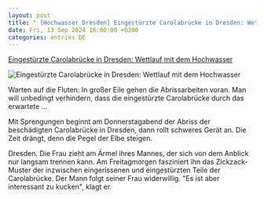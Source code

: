 ```yaml
---
layout: post
title: " [Hochwasser Dresden] Eingestürzte Carolabrücke in Dresden: Wettlauf mit dem Hochwasser"
date: Fri, 13 Sep 2024 16:00:00 +0200
categories: entries DE
---
```

[Eingestürzte Carolabrücke in Dresden: Wettlauf mit dem Hochwasser](https://www.saechsische.de/dresden/carloabruecke-einsturz-hochwasser-dresden-abriss-6044799-plus.html)

![Eingestürzte Carolabrücke in Dresden: Wettlauf mit dem Hochwasser](https://image.saechsische.de/1200x675/t/g/tg0x17uyyzfjltpsqrp299zz72pf3j3o.jpg)

Warten auf die Fluten: In großer Eile gehen die Abrissarbeiten voran. Man will unbedingt verhindern, dass die eingestürzte Carolabrücke durch das erwartete ...

Mit Sprengungen beginnt am Donnerstagabend der Abriss der beschädigten Carolabrücke in Dresden, dann rollt schweres Gerät an. Die Zeit drängt, denn die Pegel der Elbe steigen.

Dresden. Die Frau zieht am Ärmel ihres Mannes, der sich von dem Anblick nur langsam trennen kann. Am Freitagmorgen fasziniert ihn das Zickzack-Muster der inzwischen eingerissenen und eingestürzten Teile der Carolabrücke. Der Mann folgt seiner Frau widerwillig. "Es ist aber interessant zu kucken", klagt er.

